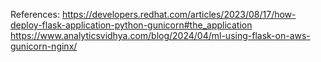 
References:
https://developers.redhat.com/articles/2023/08/17/how-deploy-flask-application-python-gunicorn#the_application
https://www.analyticsvidhya.com/blog/2024/04/ml-using-flask-on-aws-gunicorn-nginx/
